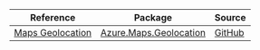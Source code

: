 | Reference | Package | Source |
|---|---|---|
|[Maps Geolocation](maps.geolocation-readme.md)|[Azure.Maps.Geolocation](https://www.nuget.org/packages/Azure.Maps.Geolocation)|[GitHub](https://github.com/Azure/azure-sdk-for-net/blob/main/sdk/maps/Azure.Maps.Geolocation)|
